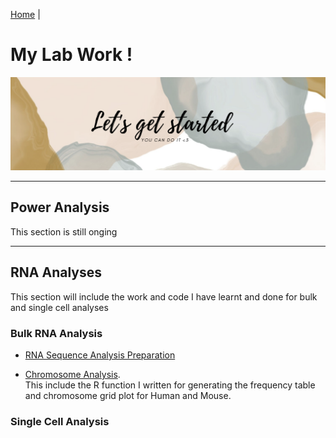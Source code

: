 [Home](index.md) | 



# My Lab Work !

![ ](uploads/labwork.png)

- - -

## Power Analysis

This section is still onging

- - -

## RNA Analyses

This section will include the work and code I have learnt and done for bulk and single cell analyses

### Bulk RNA Analysis


- [RNA Sequence Analysis Preparation](https://github.com/LitingKu/RNA-Alterntaive-Splicing-Analyses.git)

- [Chromosome Analysis](https://github.com/LitingKu/Chromosome-Grid-Plot.git).  
This include the R function I written for generating the frequency table and chromosome grid plot for Human and Mouse.



### Single Cell Analysis
